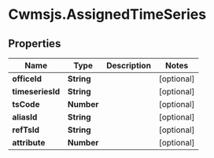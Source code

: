 # Cwmsjs.AssignedTimeSeries

## Properties

Name | Type | Description | Notes
------------ | ------------- | ------------- | -------------
**officeId** | **String** |  | [optional] 
**timeseriesId** | **String** |  | [optional] 
**tsCode** | **Number** |  | [optional] 
**aliasId** | **String** |  | [optional] 
**refTsId** | **String** |  | [optional] 
**attribute** | **Number** |  | [optional] 


